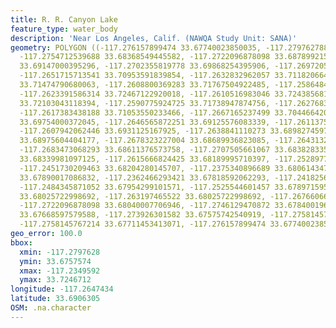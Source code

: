 ```yaml
---
title: R. R. Canyon Lake
feature_type: water_body
description: 'Near Los Angeles, Calif. (NAWQA Study Unit: SANA)'
geometry: POLYGON ((-117.276157899474 33.67740023850035, -117.2797627883945 33.68361407367331,
  -117.2754712539688 33.68368549445582, -117.2722096878098 33.6878992155649, -117.2692914444036
  33.69147000395296, -117.2702355819778 33.69868254395906, -117.2697205978398 33.70346676617952,
  -117.2651715713541 33.70953591839854, -117.2632832962057 33.71182066458484, -117.2643990951562
  33.71474790680063, -117.2608800369283 33.71767504922485, -117.2586484390273 33.72110182086435,
  -117.2623391586314 33.72467122920018, -117.2610516983046 33.72438568199509, -117.257704301462
  33.72103043118394, -117.2590775924725 33.71738947874756, -117.2627683120767 33.7143195361242,
  -117.2617383438188 33.71053550233466, -117.2667165237499 33.7044664207506, -117.2670598465025
  33.69754000372045, -117.2646565872251 33.69125576083339, -117.2611375289973 33.69411229184615,
  -117.2607942062446 33.6931125167925, -117.2638841110273 33.68982745972027, -117.2657723861757
  33.68975604404177, -117.2678323227004 33.68689936823085, -117.2643132644725 33.68661369542804,
  -117.2683473068293 33.68611376573758, -117.2707505661067 33.68382833584133, -117.2669740158099
  33.68339981097125, -117.2615666824425 33.68189995710397, -117.2528977829073 33.6805429239139,
  -117.2451730209463 33.68204280145707, -117.2375340896689 33.68061434724787, -117.2349591690153
  33.67890017086832, -117.2362466293421 33.67818592062293, -117.2418256240947 33.68011438266706,
  -117.2484345871052 33.67954299101571, -117.2525544601457 33.67897159556623, -117.2585626083436
  33.68025722998692, -117.263197465522 33.68025722998692, -117.2676606613241 33.68204280145707,
  -117.2722096878098 33.68040007706946, -117.2746129470872 33.6784001963194, -117.2722955184935
  33.67668597579588, -117.273926301582 33.67575742540919, -117.2758145767214 33.67661454919934,
  -117.2758145767214 33.67711453413071, -117.276157899474 33.67740023850035))
geo_error: 100.0
bbox:
  xmin: -117.2797628
  ymin: 33.6757574
  xmax: -117.2349592
  ymax: 33.7246712
longitude: -117.2647434
latitude: 33.6906305
OSM: .na.character
---
```

